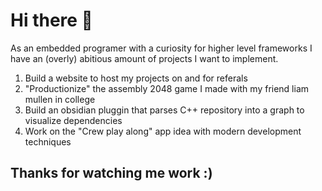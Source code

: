 # Hi there 👋
As an embedded programer with a curiosity for higher level frameworks I have an (overly) abitious amount of projects I want to implement. 

1. Build a website to host my projects on and for referals
2. "Productionize" the assembly 2048 game I made with my friend liam mullen in college
3. Build an obsidian pluggin that parses C++ repository into a graph to visualize dependencies
4. Work on the "Crew play along" app idea with modern development techniques

## Thanks for watching me work :)


<!--
**delaosacruzmarcos/delaosacruzmarcos** is a ✨ _special_ ✨ repository because its `README.md` (this file) appears on your GitHub profile.

Here are some ideas to get you started:

- 🔭 I’m currently working on ...
- 🌱 I’m currently learning ...
- 👯 I’m looking to collaborate on ...
- 🤔 I’m looking for help with ...
- 💬 Ask me about ...
- 📫 How to reach me: ...
- 😄 Pronouns: ...
- ⚡ Fun fact: ...
-->
